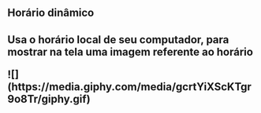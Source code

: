 <h2>Horário dinâmico<h2>
<p>Usa o horário local de seu computador, para mostrar na tela uma imagem referente ao horário<p>
![](https://media.giphy.com/media/gcrtYiXScKTgr9o8Tr/giphy.gif)
